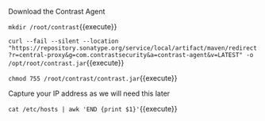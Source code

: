 
Download the Contrast Agent

`mkdir /root/contrast`{{execute}}

`curl --fail --silent --location "https://repository.sonatype.org/service/local/artifact/maven/redirect?r=central-proxy&g=com.contrastsecurity&a=contrast-agent&v=LATEST" -o /opt/root/contrast.jar`{{execute}}

`chmod 755 /root/contrast/contrast.jar`{{execute}}

Capture your IP address as we will need this later

`cat /etc/hosts | awk 'END {print $1}'`{{execute}}

